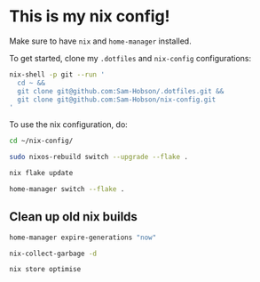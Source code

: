 # This is my nix config!

Make sure to have `nix` and `home-manager` installed.

To get started, clone my `.dotfiles` and `nix-config` configurations:
```sh
nix-shell -p git --run '
  cd ~ &&
  git clone git@github.com:Sam-Hobson/.dotfiles.git &&
  git clone git@github.com:Sam-Hobson/nix-config.git
'
```

To use the nix configuration, do:
```sh
cd ~/nix-config/

sudo nixos-rebuild switch --upgrade --flake .

nix flake update

home-manager switch --flake .
```

## Clean up old nix builds
```sh
home-manager expire-generations "now"

nix-collect-garbage -d

nix store optimise
```
